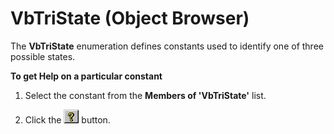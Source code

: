 
# VbTriState (Object Browser)

The  **VbTriState** enumeration defines constants used to identify one of three possible states.

 **To get Help on a particular constant**




1. Select the constant from the  **Members of 'VbTriState'** list.
    
2. Click the 
![](images/but_help_ZA01201583.gif) button.
    

